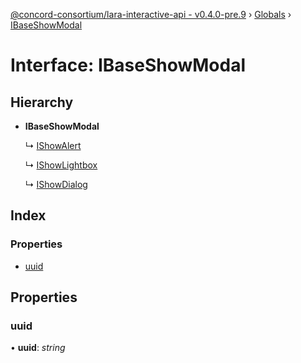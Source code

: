 [@concord-consortium/lara-interactive-api - v0.4.0-pre.9](../README.md) › [Globals](../globals.md) › [IBaseShowModal](ibaseshowmodal.md)

# Interface: IBaseShowModal

## Hierarchy

* **IBaseShowModal**

  ↳ [IShowAlert](ishowalert.md)

  ↳ [IShowLightbox](ishowlightbox.md)

  ↳ [IShowDialog](ishowdialog.md)

## Index

### Properties

* [uuid](ibaseshowmodal.md#uuid)

## Properties

###  uuid

• **uuid**: *string*
